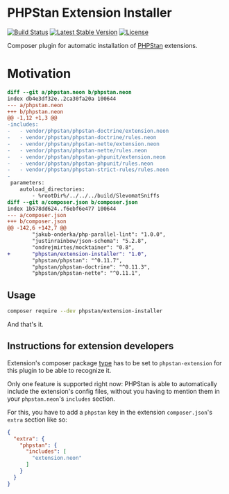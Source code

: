 # PHPStan Extension Installer

[![Build Status](https://travis-ci.org/phpstan/extension-installer.svg?branch=master)](https://travis-ci.org/phpstan/extension-installer)
[![Latest Stable Version](https://poser.pugx.org/phpstan/extension-installer/v/stable)](https://packagist.org/packages/phpstan/extension-installer)
[![License](https://poser.pugx.org/phpstan/extension-installer/license)](https://packagist.org/packages/phpstan/extension-installer)

Composer plugin for automatic installation of [PHPStan](https://github.com/phpstan/phpstan) extensions.

# Motivation

```diff
diff --git a/phpstan.neon b/phpstan.neon
index db4e3df32e..2ca30fa20a 100644
--- a/phpstan.neon
+++ b/phpstan.neon
@@ -1,12 +1,3 @@
-includes:
-	- vendor/phpstan/phpstan-doctrine/extension.neon
-	- vendor/phpstan/phpstan-doctrine/rules.neon
-	- vendor/phpstan/phpstan-nette/extension.neon
-	- vendor/phpstan/phpstan-nette/rules.neon
-	- vendor/phpstan/phpstan-phpunit/extension.neon
-	- vendor/phpstan/phpstan-phpunit/rules.neon
-	- vendor/phpstan/phpstan-strict-rules/rules.neon
-
 parameters:
 	autoload_directories:
 		- %rootDir%/../../../build/SlevomatSniffs
diff --git a/composer.json b/composer.json
index 1b578dd624..f6ebf6e477 100644
--- a/composer.json
+++ b/composer.json
@@ -142,6 +142,7 @@
 		"jakub-onderka/php-parallel-lint": "1.0.0",
 		"justinrainbow/json-schema": "5.2.8",
 		"ondrejmirtes/mocktainer": "0.8",
+		"phpstan/extension-installer": "1.0",
 		"phpstan/phpstan": "^0.11.7",
 		"phpstan/phpstan-doctrine": "^0.11.3",
 		"phpstan/phpstan-nette": "^0.11.1",
```

## Usage

```bash
composer require --dev phpstan/extension-installer
```

And that's it.

## Instructions for extension developers

Extension's composer package [type](https://getcomposer.org/doc/04-schema.md#type) has to be set to `phpstan-extension` for this plugin to be able to recognize it.

Only one feature is supported right now: PHPStan is able to automatically include the extension's config files, without you having to mention them in your `phpstan.neon`'s `includes` section.

For this, you have to add a `phpstan` key in the extension `composer.json`'s `extra` section like so:

```json
{
  "extra": {
    "phpstan": {
      "includes": [
        "extension.neon"
      ]
    }
  }
}
```
